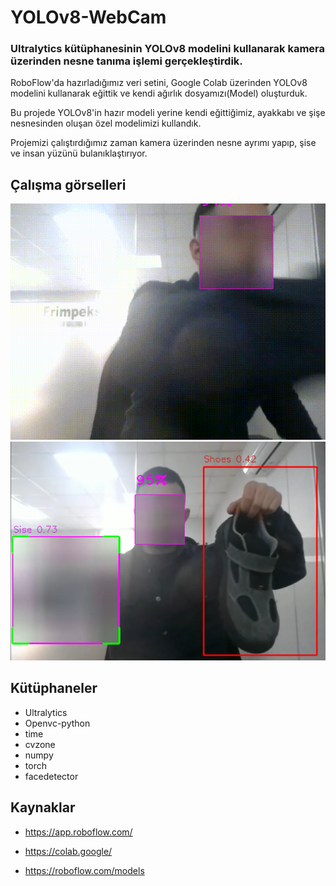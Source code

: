 # YOLOv8-WebCam
### Ultralytics kütüphanesinin YOLOv8 modelini kullanarak kamera üzerinden nesne tanıma işlemi gerçekleştirdik.

RoboFlow'da hazırladığımız veri setini, Google Colab üzerinden YOLOv8 modelini kullanarak eğittik ve kendi ağırlık dosyamızı(Model) oluşturduk. 

Bu projede YOLOv8'in hazır modeli yerine kendi eğittiğimiz, ayakkabı ve şişe nesnesinden oluşan özel modelimizi kullandık.

Projemizi çalıştırdığımız zaman kamera üzerinden nesne ayrımı yapıp,  şise ve insan yüzünü bulanıklaştırıyor.

## Çalışma görselleri

![Ss](https://github.com/Suleymanyldrm/YoloV8-WebCam/blob/master/Images/kayit.gif)
![Kayıt](https://github.com/Suleymanyldrm/YoloV8-WebCam/blob/master/Images/webcam_ss.png)

<!--   
![Test](https://raw.githubusercontent.com/Suleymanyldrm/YOLOv8-WebCam/master/Images/s3.webp)
![Test](https://raw.githubusercontent.com/Suleymanyldrm/YOLOv8-WebCam/master/Images/su1.webp)
-->

## Kütüphaneler
* Ultralytics
* Openvc-python
* time
* cvzone
* numpy
* torch
* facedetector

## Kaynaklar

* https://app.roboflow.com/

* https://colab.google/

* https://roboflow.com/models

